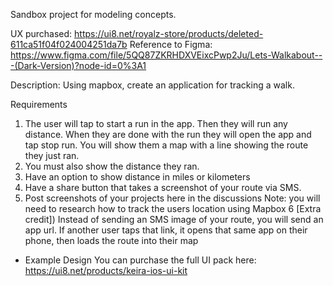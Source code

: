 Sandbox project for modeling concepts.

UX purchased: https://ui8.net/royalz-store/products/deleted-611ca51f04f024004251da7b
Reference to Figma: https://www.figma.com/file/5QQ87ZKRHDXVEixcPwp2Ju/Lets-Walkabout---(Dark-Version)?node-id=0%3A1


Description: Using mapbox, create an application for tracking a walk.

Requirements

1) The user will tap to start a run in the app. Then they will run any distance. When they are done 
   with the run they will open the app and tap stop run. You will show them a map with a line 
   showing the route they just ran.
2) You must also show the distance they ran.
3) Have an option to show distance in miles or kilometers
4) Have a share button that takes a screenshot of your route via SMS.
5) Post screenshots of your projects here in the discussions Note: you will need to research how to
   track the users location using Mapbox
6 [Extra credit]) Instead of sending an SMS image of your route, you will send an app url. If 
   another user taps that link, it opens that same app on their phone, then loads the route into 
   their map

* Example Design You can purchase the full UI pack here: https://ui8.net/products/keira-ios-ui-kit



